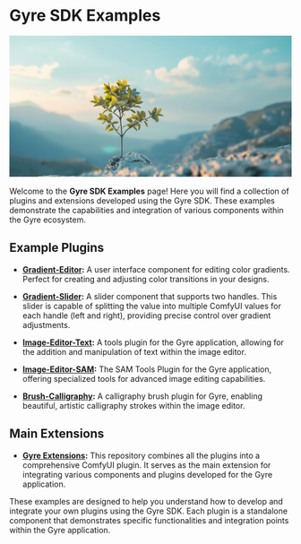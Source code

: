 # Gyre SDK Examples
![Examples](examples.png)

Welcome to the **Gyre SDK Examples** page! Here you will find a collection of plugins and extensions developed using the Gyre SDK. These examples demonstrate the capabilities and integration of various components within the Gyre ecosystem.

## Example Plugins

- **[Gradient-Editor](https://github.com/flyingdogsoftware/fds-gradient-editor):** A user interface component for editing color gradients. Perfect for creating and adjusting color transitions in your designs.

- **[Gradient-Slider](https://github.com/flyingdogsoftware/fds-gradient-slider):** A slider component that supports two handles. This slider is capable of splitting the value into multiple ComfyUI values for each handle (left and right), providing precise control over gradient adjustments.

- **[Image-Editor-Text](https://github.com/flyingdogsoftware/fds-image-editor-text):** A tools plugin for the Gyre application, allowing for the addition and manipulation of text within the image editor.

- **[Image-Editor-SAM](https://github.com/flyingdogsoftware/fds-image-editor-sam):** The SAM Tools Plugin for the Gyre application, offering specialized tools for advanced image editing capabilities.

- **[Brush-Calligraphy](https://github.com/flyingdogsoftware/brush_Caligraphy):** A calligraphy brush plugin for Gyre, enabling beautiful, artistic calligraphy strokes within the image editor.

## Main Extensions

- **[Gyre Extensions](https://github.com/flyingdogsoftware/gyre-extensions):** This repository combines all the plugins into a comprehensive ComfyUI plugin. It serves as the main extension for integrating various components and plugins developed for the Gyre application.

These examples are designed to help you understand how to develop and integrate your own plugins using the Gyre SDK. Each plugin is a standalone component that demonstrates specific functionalities and integration points within the Gyre application.

